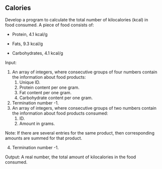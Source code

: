 ## Calories

Develop a program to calculate the total number of kilocalories (kcal) in food consumed.
A piece of food consists of:

 - Protein, 4.1 kcal/g

- Fats, 9.3 kcal/g

- Carbohydrates, 4.1 kcal/g

Input:
1. An array of integers, where consecutive groups of four numbers contain the information about food products:
    1. Unique ID.
    2. Protein content per one gram.
    3. Fat content per one gram.
    4. Carbohydrate content per one gram.
2. Termination number -1.
3. An array of integers, where consecutive groups of two numbers contain the information about food products consumed:
    1. ID.
    2. Amount in grams.
    
Note: If there are several entries for the same product, then corresponding amounts are summed for that product.

4. Termination number -1.

Output:
A real number, the total amount of kilocalories in the food consumed.
